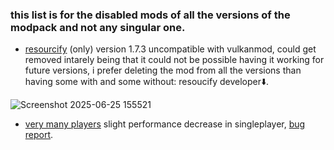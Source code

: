 ### this list is for the disabled mods of all the versions of the modpack and not any singular one.

- [resourcify](https://modrinth.com/mod/resourcify) (only) version 1.7.3 uncompatible with vulkanmod, could get removed intarely being that it could not be possible having it working for future versions, i prefer deleting the mod from all the versions than having some with and some without: resoucify developer⬇️.

![Screenshot 2025-06-25 155521](https://github.com/user-attachments/assets/15dbfce2-8e2f-45a4-973a-e9c00b202f42)

- [very many players](https://modrinth.com/mod/vmp-fabric) slight performance decrease in singleplayer, [bug report](https://github.com/RelativityMC/VMP-fabric/issues/96).
